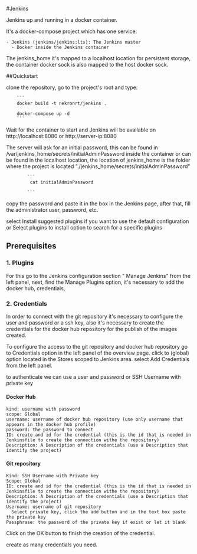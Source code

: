#Jenkins

  Jenkins up and running in a docker container.

  It's a docker-compose project which has one service:

    - Jenkins (jenkins/jenkins:lts): The Jenkins master
      - Docker inside the Jenkins container

  The jenkins_home it's mapped to a localhost location for persistent storage, the container docker sock is also mapped to the host docker sock.

##Quickstart

  clone the repository, go to the project's root and type:

        ```
        docker build -t nekronrt/jenkins .

        docker-compose up -d
        ```

  Wait for the container to start and Jenkins will be available on http://localhost:8080 or http://server-ip:8080

  The server will ask for an initial password, this can be found in /var/jenkins_home/secrets/initialAdminPassword inside the container or
  can be found in the localhost location, the location of jenkins_home is the folder where the project is located "./jenkins_home/secrets/initialAdminPassword"


            ```
             cat initialAdminPassword

            ```
  copy the password and paste it in the box in the Jenkins page, after that, fill the administrator user, password, etc.

  select Install suggested plugins if you want to use the default configuration or Select plugins to install option to search for a specific plugins

## Prerequisites

### 1. Plugins
  For this go to the Jenkins configuration section " Manage Jenkins" from the left panel, next, find the Manage Plugins option, it's necessary to add
  the docker hub, credentials,

### 2. Credentials
  In order to connect with the git repository it's necessary to configure the user and password or a ssh key, also it's necessary to create the
  credentials for the docker hub repository for the publish of the images created.

  To configure the access to the git repository and docker hub repository go to Credentials option in the left panel of the overview page.
  click to (global) option located in the Stores scoped to Jenkins area.
  select Add Credentials from the left panel.

  to authenticate we can use a user and password or SSH Username with private key

####  Docker Hub
    kind: username with password
    scope: Global
    username: username of docker hub repository (use only username that appears in the docker hub profile)
    password: the password to connect
    ID: create and id for the credential (this is the id that is needed in Jenkinsfile to create the connection withe the repository)
    Description: A Description of the credentials (use a Description that identify the project)

####  Git repository
    Kind: SSH Username with Private key
    Scope: Global
    ID: create and id for the credential (this is the id that is needed in Jenkinsfile to create the connection withe the repository)
    Description: A Description of the credentials (use a Description that identify the project)
    Username: username of git repository
      Select private key, click the add button and in the text box paste the private key
    Passphrase: the password of the private key if exist or let it blank

  Click on the OK button to finish the creation of the credential.

  create as many credentials you need.
